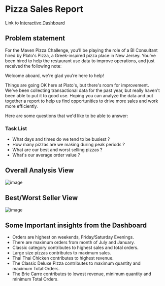 # Pizza Sales Report


Link to [Interactive Dashboard](https://app.powerbi.com/view?r=eyJrIjoiNjUzYWZlMGMtMGRkMS00MTY5LWJkZDctOGQ4ZmM5OTUzY2UxIiwidCI6ImM2ZTU0OWIzLTVmNDUtNDAzMi1hYWU5LWQ0MjQ0ZGM1YjJjNCJ9&pageName=ReportSection)

## Problem statement

For the Maven Pizza Challenge, you’ll be playing the role of a BI Consultant hired by Plato's Pizza, a Greek-inspired pizza place in New Jersey. You've been hired to help the restaurant use data to improve operations, and just received the following note:

Welcome aboard, we're glad you're here to help!

Things are going OK here at Plato's, but there's room for improvement. We've been collecting transactional data for the past year, but really haven't been able to put it to good use. Hoping you can analyze the data and put together a report to help us find opportunities to drive more sales and work more efficiently.

Here are some questions that we'd like to be able to answer:

### Task List

- What days and times do we tend to be busiest ?
- How many pizzas are we making during peak periods ?
- What are our best and worst selling pizzas ?
- What's our average order value ?


## Overall Analysis View

![image](https://github.com/arshjitsingh224/pizza_sales_report/assets/160852623/95801b1c-fcf0-4f21-89d3-e2d983930892)




## Best/Worst Seller View

![image](https://github.com/arshjitsingh224/pizza_sales_report/assets/160852623/8b4825f9-8385-4155-8ad0-192012569365)




## Some Important insights from the Dashboard

- Orders are highest on weekends, Friday/Saturday Evenings.
- There are maximum orders from month of July and January.
- Classic category contributes to highest sales and total orders.
- Large size pizzas contributes to maximum sales.
- Thai Thai Chicken contributes to highest revenue.
- The Classic Deluxe Pizza contributes to maximum quantity and maximum Total Orders.
- The Brie Carre contributes to lowest revenue, minimum quantity and minimum Total Orders.
